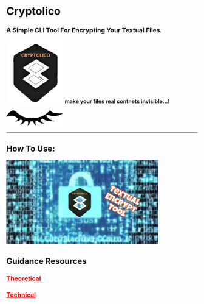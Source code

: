 # Cryptolico
### A Simple CLI Tool For Encrypting Your Textual Files.

<img src="\icon\Designs Store\4. Transparent Icon.png" alt="4. Transparent Icon" width="150" style="margin:0"> **make your files real contnets invisible...!**

<img src="\icon\Designs Store\5. Eye.png" alt="t. Eye.png" width="150" style="margin:0">

------------------------



## How To Use:
<a href="https://youtu.be/6lIwfKneE9k?feature=shared" target="_blank">
  <img src="/icon/Designs Store/7. Thumbanil.jpg" alt="Watch the video" width="400" height="220">
</a>


## Guidance Resources
<h3><a href="/Resources/Theoritical.md" style="color: red;">Theoretical</a><h3>
<h3><a href="/Resources/Technical.md" style="color: red;">Technical</a><h3>
